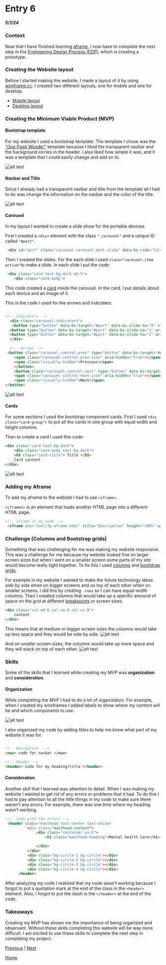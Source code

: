 # Entry 6
##### 5/1/24

### Context

Now that I have finished learning [aframe](https://aframe.io/), I now have to complete the next step in the [Engineering Design Process (EDP)](https://hstatsep.github.io/students/#edp), which is creating a prototype.

### Creating the Website layout

Before I started making the website, I made a layout of it by using [wireframe.cc](https://wireframe.cc). I created two different layouts, one for mobile and one for desktop.

* [Mobile layout](https://wireframe.cc/aMMiUN)
* [Desktop layout](https://wireframe.cc/U17GwI)

### Creating the Minimum Viable Product (MVP)

#### Bootstrap template
For my website I used a bootstrap template. The template I chose was the [“One Page Wonder”](https://startbootstrap.com/theme/one-page-wonder) template because I liked the transparent navbar and the background circles in the header. I also liked how simple it was, and it was a template that I could easily change and add on to.

![alt text](image-2.png)

#### Navbar and Title

Since I already had a transparent navbar and title from the template all I had to do was change the information on the navbar and the color of the title.

![alt text](image-3.png)

#### Carousel

In my layout I wanted to create a slide show for the portable devices.

First I created a `<div>` element with the class `".carousel"` and a unique ID called `"#port"`.

```html
 <div id="port" class="carousel carousel-dark slide" data-bs-ride="false">
```

Then I created the slides. For the each slide I used `class="carousel-item active"`to make a slide. In each slide I put the code:
```html
 <div class="card text-bg-dark mb-5">
    <div class="card-body">
```
This code created a [card](https://getbootstrap.com/docs/5.2/components/card/) inside the carousel. In the card, I put details about each device and an image of it.

This is the code I used for the arrows and indicaters.

```html

<!-- Indicaters -->
  <div class="carousel-indicators">
   <button type="button" data-bs-target="#port" data-bs-slide-to="0" class="active" aria-current="true" aria-label="Slide 1"></button>
  <button type="button" data-bs-target="#port" data-bs-slide-to="1" aria-label="Slide 2"></button>
  <button type="button" data-bs-target="#port" data-bs-slide-to="2" aria-label="Slide 3"></button>
  </div>

  <!-- Arrows -->
 <button class="carousel-control-prev" type="button" data-bs-target="#port" data-bs-slide="prev">
    <span class="carousel-control-prev-icon" aria-hidden="true"></span>
    <span class="visually-hidden">Previous</span>
    </button>
    <button class="carousel-control-next" type="button" data-bs-target="#port" data-bs-slide="next">
    <span class="carousel-control-next-icon" aria-hidden="true"></span>
    <span class="visually-hidden">Next</span>
</button>

```
![alt text](image-4.png)

#### Cards
For some sections I used the bootstrap component cards. First I used `<div class="card-group">` to put all the cards in one group with equal width and height columns.

Then to create a card I used this code:
```html
<div class="card text-bg-dark">
    <div class="card-body text-bg-dark">
    <h5 class="card-title"> Title </h5>
    Card content
</div>
```
![alt text](image-5.png)

### Adding my Aframe
To add my aframe to the website I had to use `<iframe>`.

`<iframes>` is an element that loads another HTML page into a different HTML page.

```html
<!-- iframe in my code -->
 <iframe src="tool/fp-aframe.html" title="description" height="100%" width="90%"> </iframe>
 ```

### Challenge (Columns and Bootstrap grids)

Something that was challenging for me was making my website responsive. This was a challenge for me because my website looked fine on larger screen sizes but when I went on a smaller screen some parts of my site would become really tight together. To fix this I used [columns](https://getbootstrap.com/docs/5.2/layout/columns/) and [bootstrap grids](https://getbootstrap.com/docs/5.2/layout/grid/).

For example in my website I wanted to make the future technology ideas side by side when on bigger screens and on top of each other when on smaller screens. I did this by creating `.rows` so I can have equal-width columns. Then I created columns that would take up a specific amound of space on the grid at different [breakpoints](https://getbootstrap.com/docs/5.2/layout/breakpoints/) or screen sizes.

```html
<div class="col-md-6 col-sm-8 col-xs-8">
    content
</div>
```
This means that at medium or bigger screen sizes the columns would take up less space and they would be side by side.
![alt text](image-6.png)

And on smaller screen sizes, the columns would take up more space and they will stack on top of each other.
![alt text](image-7.png)




### Skills

Some of the skills that I learned while creating my MVP was **organization** and **consideration**.


#### Organization
While completing the MVP I had to do a lot of organization. For example, when I created my wireframes I added labels to show where my content will be and which components to use.

![alt text](image-1.png)

I also organized my code by adding titles to help me know what part of my website it was for.

```html

<!-- Navigation  -->
<nav> code for navbar </nav>

<!-- Header -->
<header> Code for my heading/title </header>

```

#### Consideration
Another skill that I learned was attention to detail. When I was making my website I wanted to get rid of any errors or problems that it had. To do this I had to pay attention to all the little things in my code to make sure there weren't any errors. For example, there was one time where my heading wasn’t working.

```html
<!-- code with the errors -->
 <header class="masthead text-center text-white>
          <div class="masthead-content">
              <div class="container px-5">
                  <h1 class="masthead-heading">Mental health Care</h1>

              </div>
          </div>
          <div class="bg-circle-1 bg-circle"></div>
          <div class="bg-circle-2 bg-circle"></div>
          <div class="bg-circle-3 bg-circle"></div>
          <div class="bg-circle-4 bg-circle"></div>
      <header>

```
After analyzing my code I realized that my code wasn’t working because I forgot to put a quotation mark at the end of the class in the `<header>` element. Also, I forgot to put the slash in the `</header>` at the end of the code.

### Takeaways
Creating my MVP has shown me the importance of being organized and observant. Without these skills completing this website will be way more difficult. I am excited to use these skills to complete the next step in completing my project.


[Previous](entry05.md) | [Next](entry07.md)

[Home](../README.md)
